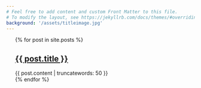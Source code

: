 ```yaml
---
# Feel free to add content and custom Front Matter to this file.
# To modify the layout, see https://jekyllrb.com/docs/themes/#overriding-theme-defaults
background: '/assets/titleimage.jpg'
---
```


<ul style="list-style-type: none;">
  {% for post in site.posts %}
    <li>
      <h2><a href="{{ post.url }}">{{ post.title }}</a></h2>
      {{ post.content | truncatewords: 50 }}
    </li>
  {% endfor %}
</ul>
